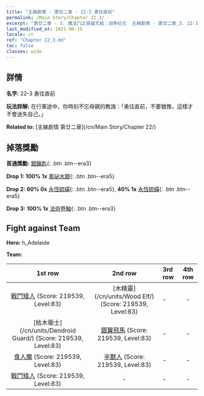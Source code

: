 ```yaml
---
title: "主線劇情 - 第廿二章 - 22-3 勇往直前"
permalink: /Main Story/Chapter 22_3/
excerpt: "第廿二章 - 3. 魔法门之英雄无敌：战争纪元  主線劇情 - 第廿二章_3. 22-3 勇往直前"
last_modified_at: 2021-06-15
locale: cn
ref: "Chapter 22_3.md"
toc: false
classes: wide
---
```


## 詳情

 **名字:** 22-3 勇往直前

 **玩法詳解:** 在行軍途中，你時刻不忘母親的教誨：「勇往直前，不要猶豫，這樣才不會迷失自己。」

 **Related to:** [主線劇情 第廿二章](/cn/Main Story/Chapter 22/)

## 掉落獎勵

 **首通獎勵:** [銀鑰匙](/cn/Items/con_693/){: .btn .btn--era3}

 **Drop 1:** **100% 1x** [奧祕水銀](/cn/Items/mat_77/){: .btn .btn--era5}

 **Drop 2:** **60% 0x** [永恆硫磺](/cn/Items/mat_71/){: .btn .btn--era5}, **40% 1x** [永恆硫磺](/cn/Items/mat_71/){: .btn .btn--era5}

 **Drop 3:** **100% 1x** [法術卷軸](/cn/Items/con_694/){: .btn .btn--era3}


## Fight against Team
 **Hero:** h_Adelaide

 **Team:**


  | 1st row | 2nd row | 3rd row | 4th row |
  |:----:|:----:|:----|:----:|
  | [戰鬥矮人](/cn/units/Dwarf/) (Score: 219539, Level:83)  | [木精靈](/cn/units/Wood Elf/) (Score: 219539, Level:83)  | - | - |
  | [枯木衛士](/cn/units/Dendroid Guard/) (Score: 219539, Level:83)  | [銀翼飛馬](/cn/units/Pegasus/) (Score: 219539, Level:83)  | - | - |
  | [食人魔](/cn/units/Ogre/) (Score: 219539, Level:83)  | [半獸人](/cn/units/Orc/) (Score: 219539, Level:83)  | - | - |
  | [戰鬥矮人](/cn/units/Dwarf/) (Score: 219539, Level:83)  | - | - | - |


